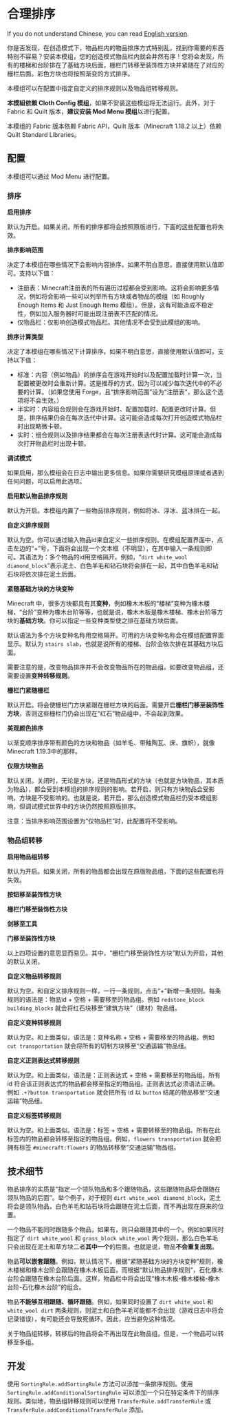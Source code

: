# 合理排序

If you do not understand Chinese, you can read [English version](README-en.md).

你是否发现，在创造模式下，物品栏内的物品排序方式特别乱，找到你需要的东西特别不容易？安装本模组，您的创造模式物品栏内就会井然有序！您将会发现，所有的楼梯和台阶排在了基础方块后面，栅栏门转移至装饰性方块并紧随在了对应的栅栏后面。彩色方块也将按照渐变的方式排序。

本模组可以在配置中指定自定义的排序规则以及物品组转移规则。

**本模組依赖 Cloth Config 模组**，如果不安装这些模组将无法运行。此外，对于 Fabric 和 Quilt 版本，**建议安装 Mod Menu 模组**以进行配置。

本模组的 Fabric 版本依赖 Fabric API，Quilt 版本（Minecraft 1.18.2 以上）依赖 Quilt Standard Libraries。

## 配置

本模组可以通过 Mod Menu 进行配置。

### 排序

**启用排序**

默认为开启。如果关闭，所有的排序都将会按照原版进行，下面的这些配置也将失效。

**排序影响范围**

决定了本模组在哪些情况下会影响内容排序。如果不明白意思，直接使用默认值即可。支持以下值：

- 注册表：Minecraft注册表的所有遍历过程都会受到影响。这将会影响更多情况，例如将会影响一些可以列举所有方块或者物品的模组（如 Roughly Enough Items 和 Just Enough Items 模组）。但是，这有可能造成不稳定性，例如加入服务器时可能出现注册表不匹配的情况。
- 仅物品栏：仅影响创造模式物品栏。其他情况不会受到此模组的影响。

**排序计算类型**

决定了本模组在哪些情况下计算排序。如果不明白意思，直接使用默认值即可。支持以下值：

- 标准：内容（例如物品）的排序会在游戏开始时以及配置加载时计算一次，当配置被更改时会重新计算。这是推荐的方式，因为可以减少每次迭代中的不必要的计算。（如果您使用 Forge，且“排序影响范围”设为“注册表”，那么这个选项将不会生效。）
- 半实时：内容组合规则会在游戏开始时、配置加载时、配置更改时计算。但是，排序结果仍会在每次迭代中计算。这可能会造成每次打开创造模式物品栏时出现略微卡顿。
- 实时：组合规则以及排序结果都会在每次注册表迭代时计算。这可能会造成每次打开物品栏时出现卡顿。

**调试模式**

如果启用，那么模组会在日志中输出更多信息。如果你需要研究模组原理或者遇到任何问题，可以启用此选项。

**启用默认物品排序规则**

默认为开启。本模组内置了一些物品排序规则，例如将冰、浮冰、蓝冰排在一起。

**自定义排序规则**

默认为空。你可以通过输入物品id来自定义一些排序规则。在模组配置界面中，点击左边的“+”号，下面将会出现一个文本框（不明显），在其中输入一条规则即可。其语法为：多个物品的id用空格隔开。例如，“`dirt white_wool diamond_block`”表示泥土、白色羊毛和钻石块将会排在一起，其中白色羊毛和钻石块将依次排在泥土后面。

**紧随基础方块的方块变种**

Minecraft 中，很多方块都具有其**变种**，例如橡木木板的“楼梯”变种为橡木楼梯，“台阶”变种为橡木台阶等等，也就是说，橡木木板是橡木楼梯、橡木台阶等方块的**基础方块**。你可以指定一些变种类型使之排在基础方块后面。

默认语法为多个方块变种名称用空格隔开。可用的方块变种名称会在模组配置界面显示。默认为 `stairs slab`，也就是说所有的楼梯、台阶会依次排在其基础方块后面。

需要注意的是，改变物品排序并不会改变物品所在的物品组。如要改变物品组，还需要设置**变种转移规则**。

**栅栏门紧随栅栏**

默认开启。将会使栅栏门方块紧跟在栅栏方块的后面。需要开启**栅栏门移至装饰性方块**，否则这些栅栏门仍会出现在“红石”物品组中，不会起到效果。

**美观颜色排序**

以渐变顺序排序带有颜色的方块和物品（如羊毛、带釉陶瓦、床、旗帜），就像Minecraft 1.19.3中的那样。

**仅限方块物品**

默认关闭。关闭时，无论是方块，还是物品形式的方块（也就是方块物品，其本质为物品），都会受到本模组的排序规则的影响。若开启，则只有方块物品会受影响，方块是不受影响的。也就是说，若开启，那么创造模式物品栏仍受本模组影响，但调试模式世界中的方块仍然按照原版排序。

注意：当排序影响范围设置为“仅物品栏”时，此配置将不受影响。

### 物品组转移

**启用物品组转移**

默认为开启。如果关闭，所有的物品都会出现在原版物品组，下面的这些配置也将失效。

**按钮移至装饰性方块**

**栅栏门移至装饰性方块**

**剑移至工具**

**门移至装饰性方块**

以上四项设置的意思显而易见。其中，“栅栏门移至装饰性方块”默认为开启，其他的默认关闭。

**自定义物品转移规则**

默认为空。和自定义排序规则一样，一行一条规则，点击“+”新增一条规则。每条规则的语法是：物品id + 空格 + 需要移至的物品组。例如 `redstone_block building_blocks` 就会将红石块移至“建筑方块”（建材）物品组。

**自定义变种转移规则**

默认为空。和上面类似，语法是：变种名称 + 空格 + 需要移至的物品组。例如 `cut transportation` 就会将所有的切制方块移至“交通运输”物品组。

**自定义正则表达式转移规则**

默认为空。和上面类似，语法是：正则表达式 + 空格 + 需要移至的物品组。所有 id 符合该正则表达式的物品都会移至指定的物品组。正则表达式必须语法正确。例如 `.+?button transportation` 就会把所有 id 以 `button` 结尾的物品移至“交通运输”物品组。

**自定义标签转移规则**

默认为空。和上面类似。语法是：标签 + 空格 + 需要转移至的物品组。所有在此标签内的物品都会转移至指定的物品组。例如，`flowers transportation` 就会把拥有标签 `#minecraft:flowers` 的物品转移至“交通运输”物品组。

## 技术细节

物品排序的实质是“指定一个领队物品和多个跟随物品，这些跟随物品将会跟随在领队物品的后面”。举个例子，对于规则 `dirt white_wool diamond_block`，泥土将会是领队物品，白色羊毛和钻石块将会跟随在泥土后面，而不再出现在原来的位置。

一个物品不能同时跟随多个物品，如果有，则只会跟随其中的一个。例如如果同时指定了 `dirt white_wool` 和 `grass_block white_wool` 两个规则，那么白色羊毛只会出现在泥土和草方块二者**其中一个**的后面。也就是说，物品**不会重复出现**。

物品**可以嵌套跟随**。例如，默认情况下，根据“紧随基础方块的方块变种”规则，橡木楼梯和橡木台阶会跟随在橡木木板后面，而根据“默认物品排序规则”，石化橡木台阶会跟随在橡木台阶后面。这样，物品栏中将会出现“橡木木板-橡木楼梯-橡木台阶-石化橡木台阶”的组合。

物品**不能够互相跟随、循环跟随**。例如，如果同时设置了 `dirt white_wool` 和 `white_wool dirt` 两条规则，则泥土和白色羊毛可能都不会出现（游戏日志中将会记录错误），有可能还会导致死循环。因此，应当避免这种情况。

关于物品组转移，转移后的物品将会不再出现在此物品组。但是，一个物品可以转移至多组。

## 开发

使用 `SortingRule.addSortingRule` 方法可以添加一条排序规则。使用 `SortingRule.addConditionalSortingRule` 可以添加一个只在特定条件下的排序规则。类似地，物品组转移规则可以使用 `TransferRule.addTransferRule` 或 `TransferRule.addConditionalTransferRule` 添加。
